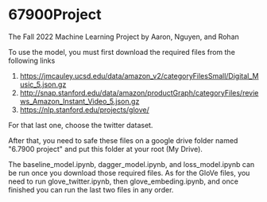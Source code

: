 # 67900Project
The Fall 2022 Machine Learning Project by Aaron, Nguyen, and Rohan

To use the model, you must first download the required files from the following links
1. https://jmcauley.ucsd.edu/data/amazon_v2/categoryFilesSmall/Digital_Music_5.json.gz
2. http://snap.stanford.edu/data/amazon/productGraph/categoryFiles/reviews_Amazon_Instant_Video_5.json.gz
3. https://nlp.stanford.edu/projects/glove/

For that last one, choose the twitter dataset.

After that, you need to safe these files on a google drive folder named "6.7900 project" and put this folder at your root (My Drive).

The baseline_model.ipynb, dagger_model.ipynb, and loss_model.ipynb can be run once you download those required files.
As for the GloVe files, you need to run glove_twitter.ipynb, then glove_embeding.ipynb, and once finished you can run the last two files in any order.
